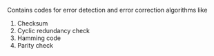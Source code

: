 Contains codes for error detection and error correction algorithms like
1) Checksum
2) Cyclic redundancy check
3) Hamming code
4) Parity check
